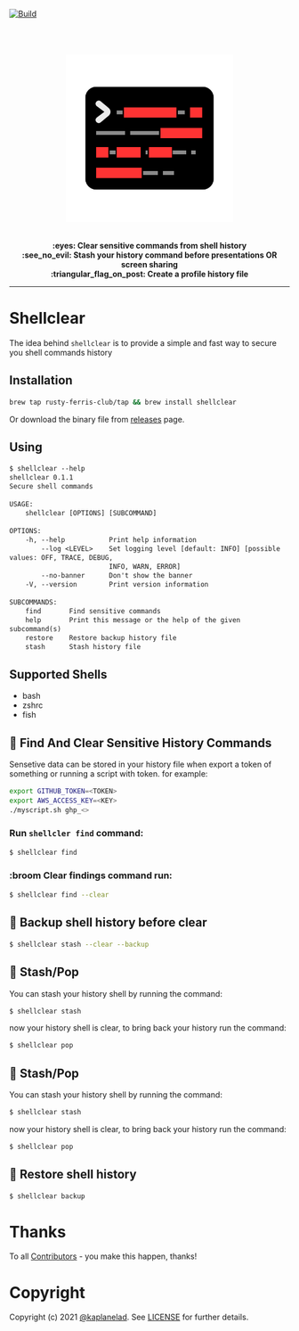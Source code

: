 [![Build](https://github.com/rusty-ferris-club/shellclear/actions/workflows/build.yml/badge.svg?branch=main)](https://github.com/rusty-ferris-club/shellclear/actions/workflows/build.yml)

<p align="center">
<br/>
<br/>
<br/>
   <img src="media/shellclear.svg" width="300"/>
<br/>
<br/>
</p>
<p align="center">
<b>:eyes: Clear sensitive commands from shell history</b>
<br/>
<b>:see_no_evil: Stash your history command before presentations OR screen sharing</b>
<br/>
<b>:triangular_flag_on_post: Create a profile history file</b>
<br/>
<hr/>
</p>

# Shellclear
The idea behind `shellclear` is to provide a simple and fast way to secure you shell commands history
## Installation
```bash
brew tap rusty-ferris-club/tap && brew install shellclear
```
Or download the binary file from [releases](https://github.com/rusty-ferris-club/shellclear/releases) page.

## Using
```
$ shellclear --help
shellclear 0.1.1
Secure shell commands

USAGE:
    shellclear [OPTIONS] [SUBCOMMAND]

OPTIONS:
    -h, --help           Print help information
        --log <LEVEL>    Set logging level [default: INFO] [possible values: OFF, TRACE, DEBUG,
                         INFO, WARN, ERROR]
        --no-banner      Don't show the banner
    -V, --version        Print version information

SUBCOMMANDS:
    find       Find sensitive commands
    help       Print this message or the help of the given subcommand(s)
    restore    Restore backup history file
    stash      Stash history file
```

## Supported Shells
- bash
- zshrc
- fish

## :eyes: Find And Clear Sensitive History Commands
Sensetive data can be stored in your history file when export a token of something or running a script with token. for example:
```sh
export GITHUB_TOKEN=<TOKEN>
export AWS_ACCESS_KEY=<KEY>
./myscript.sh ghp_<>
```

### Run `shellcler find` command:
```sh
$ shellclear find
```

### :broom Clear findings command run:
```sh
$ shellclear find --clear
```

## :luggage: Backup shell history before clear
```sh
$ shellclear stash --clear --backup
```

## :see_no_evil: Stash/Pop 
You can stash your history shell by running the command:
```sh
$ shellclear stash
```
now your history shell is clear, to bring back your history run the command:
```sh
$ shellclear pop
```


## :see_no_evil: Stash/Pop 
You can stash your history shell by running the command:
```sh
$ shellclear stash
```
now your history shell is clear, to bring back your history run the command:
```sh
$ shellclear pop
```

## :luggage: Restore shell history
```sh
$ shellclear backup
```

# Thanks
To all [Contributors](https://github.com/rusty-ferris-club/shellclear/graphs/contributors) - you make this happen, thanks!

# Copyright
Copyright (c) 2021 [@kaplanelad](https://github.com/kaplanelad). See [LICENSE](LICENSE.txt) for further details.
